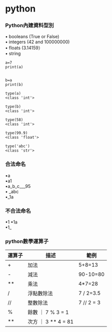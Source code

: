 # python
### Python內建資料型別  
• booleans (True or False)  
• integers (42 and 100000000)  
• floats (3.14159）  
• string  

```
a=7
print(a)


b=a
print(b)

type(a) 
<class 'int'>

type(b)
<class 'int'>

type(58)
<class 'int'>

type(99.9)
<class 'float'>

type('abc')
<class 'str'>

```

### 合法命名  

•a  
•a1  
•a_b_c___95  
• _abc  
•_1a  

### 不合法命名

•1 
•1a  
•1_  

### python數學運算子

運算子 | 描述  | 範例
-----| ------- | ----
+ | 加法 | 5+8=13
- | 減法 | 90-10=80  
** | 乘法 | 4*7=28
/ | 浮點數除法 | 7 / 2=3.5
// | 整數除法  | 7 // 2 = 3
% | 餘數  ｜ 7 % 3 = 1
** | 次方 ｜  3 ** 4 = 81





